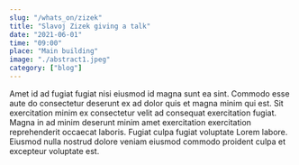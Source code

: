 ```yaml
---
slug: "/whats_on/zizek"
title: "Slavoj Zizek giving a talk"
date: "2021-06-01"
time: "09:00"
place: "Main building"
image: "./abstract1.jpeg"
category: ["blog"]
---
```


Amet id ad fugiat fugiat nisi eiusmod id magna sunt ea sint. Commodo esse aute do consectetur deserunt ex ad dolor quis et magna minim qui est. Sit exercitation minim ex consectetur velit ad consequat exercitation fugiat. Magna in ad minim deserunt minim amet exercitation exercitation reprehenderit occaecat laboris. Fugiat culpa fugiat voluptate Lorem labore. Eiusmod nulla nostrud dolore veniam eiusmod commodo proident culpa et excepteur voluptate est.